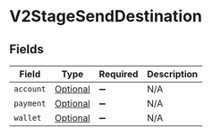 # V2StageSendDestination


## Fields

| Field                                                                                           | Type                                                                                            | Required                                                                                        | Description                                                                                     |
| ----------------------------------------------------------------------------------------------- | ----------------------------------------------------------------------------------------------- | ----------------------------------------------------------------------------------------------- | ----------------------------------------------------------------------------------------------- |
| `account`                                                                                       | [Optional<V2StageSendDestinationAccount>](../../models/shared/V2StageSendDestinationAccount.md) | :heavy_minus_sign:                                                                              | N/A                                                                                             |
| `payment`                                                                                       | [Optional<V2StageSendDestinationPayment>](../../models/shared/V2StageSendDestinationPayment.md) | :heavy_minus_sign:                                                                              | N/A                                                                                             |
| `wallet`                                                                                        | [Optional<V2StageSendDestinationWallet>](../../models/shared/V2StageSendDestinationWallet.md)   | :heavy_minus_sign:                                                                              | N/A                                                                                             |